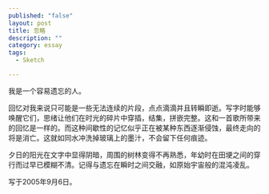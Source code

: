 ```yaml
---
published: "false"
layout: post
title: 忽略
description: ""
category: essay
tags: 
  - Sketch

---
```


我是一个容易遗忘的人。

回忆对我来说只可能是一些无法连续的片段，点点滴滴并且转瞬即逝。写字时能够唤醒它们，思绪让他们在时光的碎片中穿插，结集，拼嵌完整。这和一首歌所带来的回忆是一样的。而这种间歇性的记忆似乎正在被某种东西逐渐侵蚀，最终走向的将是消亡。这就如同水冲洗掉玻璃上的墨汁，不会留下任何痕迹。

夕日的阳光在文字中显得阴暗，周围的树林变得不再熟悉，年幼时在田埂之间的穿行而过早已模糊不清。记得与遗忘在瞬时之间交融，如原始宇宙般的混沌凌乱。

写于2005年9月6日。
